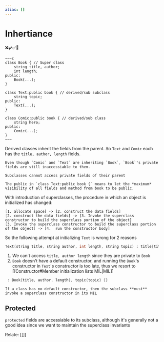 ```yaml
---
alias: []
---
```

# Inhertiance
❌✔️✅📗
```ad-example
~~~c
class Book { // Super class
 	string title, author;
	int length;
public:
	Book(...);
}

class Text:public book { // derived/sub subclass
	string topic;
public:
	Text(...);
}

class Comic:public book { // derived/sub class
	string hero;
public:
	Comic(...);
}
~~~
```

Derived classes inherit the fields from the parent. So `Text` and `Comic` each has the `title, author, length` fields.

```ad-note
Even though `Comic` and `Text` are inheriting `Book`, `Book`'s private fields are still inaccessiable to them. 

Subclasses cannot access private fields of their parent
```

```ad-note
The public in `class Text:public book {` means to let the *maximum* visibility of all fields and method from book to be public.
```

With introduction of superclasses, the procedure in which an object is initialized has changed: 
```nomnoml
[1. allocate space] -> [2. construct the data fields]
[2. construct the data fields] -> [3. Invoke the superclass constructor to build the superclass portion of the object]
[3. Invoke the superclass constructor to build the superclass portion of the object] -> [4.  run the constructor body]
```

So the following attempt at initializing `Text` is wrong for 2 reasons
```c
Text(string title, string author, int length, string topic) : title{title}, author{author}, length{length}, topic{topic} {}
```

1. We can't access `title, author length` since they are private to `Book`
2. `Book` doesn't have a default constructor, and running the `Book`'s constructor in `Text`'s constructor is too late, thus we resort to [[Constructor#Member initialization lists MIL|MIL]]
```c
 : Book{title, author, length}, topic{topic} {}
```

```ad-note
If a class has no default constructor, then the subclass **must** invoke a superclass constructor in its MIL
```

## Protected
`protected` fields are accessiable to its subclass, although it's generally not a good idea since we want to maintain the superclass invariants



Relate: [[]]
